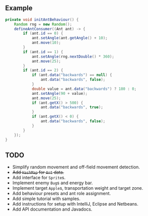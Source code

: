 ## Example

~~~java
private void initAntBehaviour() {
    Random rng = new Random();
    defineAntConsumer((Ant ant) -> {
        if (ant.id == 0) {
            ant.setAngle(ant.getAngle() + 10);
            ant.move(10);
        }
        if (ant.id == 1) {
            ant.setAngle(rng.nextDouble() * 360);
            ant.move(25);
        }
        if (ant.id == 2) {
            if (ant.data("backwards") == null) {
                ant.data("backwards", false);
            }
            double value = ant.data("backwards") ? 180 : 0;
            ant.setAngle(90 + value);
            ant.move(25);
            if (ant.getX() > 500) {
                ant.data("backwards", true);
            }
            if (ant.getX() < 0) {
                ant.data("backwards", false);
            }
        }
    });
}
~~~

## TODO

- Simplify random movement and off-field movement detection.
- ~~Add `HashMap` for `Ant` data.~~
- Add interface for `Sprite`s.
- Implement enemy `Bug`s and energy bar.
- Implement target `Apple`s, transportation weight and target zone.
- Add behaviour presets and ant role assignment.
- Add simple tutorial with samples.
- Add instructions for setup with IntelliJ, Eclipse and Netbeans.
- Add API documentation and Javadocs.
